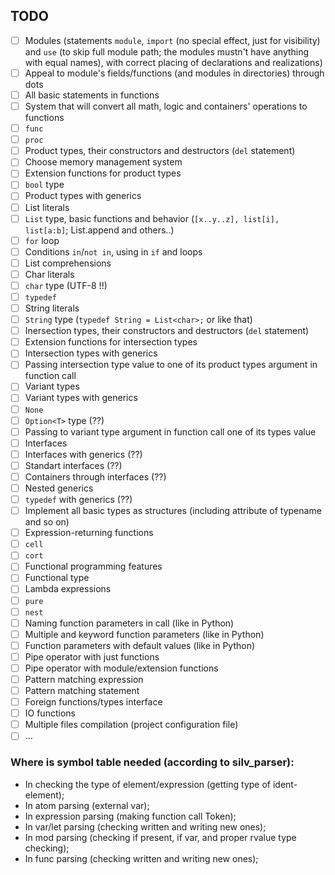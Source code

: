 ## TODO

- [ ] Modules (statements `module`, `import` (no special effect, just for visibility) and `use` (to skip full module path; the modules mustn't have anything with equal names), with correct placing of declarations and realizations)
- [ ] Appeal to module's fields/functions (and modules in directories) through dots
- [ ] All basic statements in functions
- [ ] System that will convert all math, logic and containers' operations to functions
- [ ] `func`
- [ ] `proc`
- [ ] Product types, their constructors and destructors (`del` statement)
- [ ] Choose memory management system
- [ ] Extension functions for product types
- [ ] `bool` type
- [ ] Product types with generics
- [ ] List literals
- [ ] `List` type, basic functions and behavior (`[x..y..z], list[i], list[a:b]`; List.append and others..)
- [ ] `for` loop
- [ ] Conditions `in`/`not in`, using in `if` and loops
- [ ] List comprehensions
- [ ] Char literals
- [ ] `char` type (UTF-8 !!)
- [ ] `typedef`
- [ ] String literals
- [ ] `String` type (`typedef String = List<char>;` or like that)
- [ ] Inersection types, their constructors and destructors (`del` statement)
- [ ] Extension functions for intersection types
- [ ] Intersection types with generics
- [ ] Passing intersection type value to one of its product types argument in function call
- [ ] Variant types
- [ ] Variant types with generics
- [ ] `None`
- [ ] `Option<T>` type (??)
- [ ] Passing to variant type argument in function call one of its types value
- [ ] Interfaces
- [ ] Interfaces with generics (??)
- [ ] Standart interfaces (??)
- [ ] Containers through interfaces (??)
- [ ] Nested generics
- [ ] `typedef` with generics (??)
- [ ] Implement all basic types as structures (including attribute of typename and so on)
- [ ] Expression-returning functions
- [ ] `cell`
- [ ] `cort`
- [ ] Functional programming features
- [ ] Functional type
- [ ] Lambda expressions
- [ ] `pure`
- [ ] `nest`
- [ ] Naming function parameters in call (like in Python)
- [ ] Multiple and keyword function parameters (like in Python)
- [ ] Function parameters with default values (like in Python)
- [ ] Pipe operator with just functions
- [ ] Pipe operator with module/extension functions
- [ ] Pattern matching expression
- [ ] Pattern matching statement
- [ ] Foreign functions/types interface
- [ ] IO functions
- [ ] Multiple files compilation (project configuration file)
- [ ] ...

### Where is symbol table needed (according to silv_parser):

- In checking the type of element/expression (getting type of ident-element);
- In atom parsing (external var);
- In expression parsing (making function call Token);
- In var/let parsing (checking written and writing new ones);
- In mod parsing (checking if present, if var, and proper rvalue type checking);
- In func parsing (checking written and writing new ones);

